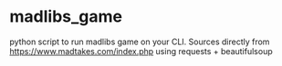# madlibs_game
python script to run madlibs game on your CLI. Sources directly from https://www.madtakes.com/index.php using requests + beautifulsoup

